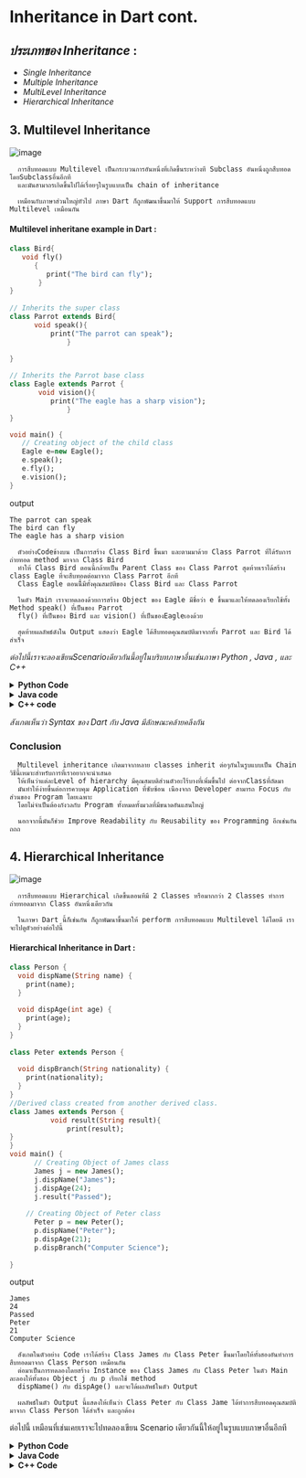 # Inheritance in Dart cont.

##  *ประเภทของ Inheritance* : 
- _Single Inheritance_
- _Multiple Inheritance_ 
- _MultiLevel Inheritance_
- _Hierarchical Inheritance_


## 3.  Multilevel Inheritance  

   ![image](https://github.com/soonklang/dart-tutorial/assets/141731788/840d3601-c5f0-4fe1-9f3b-00866a95c2ef)

      การสืบทอดแบบ Multilevel เป็นกระบวนการอันหนึ่งที่เกิดขึ้นระหว่างที Subclass อันหนึ่งถูกสืบทอดโดยSubclassอื่นอีกที 
      และมันสามาถรเกิดขึ้นไปได้เรื่อยๆในรูบแบบเป็น chain of inheritance
      
      เหมือนกับภาษาส่วนใหญ่ทัวไป ภาษา Dart ก็ถูกพัฒนาขึ้นมาให้ Support การสืบทอดแบบ Multilevel เหมือนกัน

   #### Multilevel inheritane example in Dart :

   ```dart
class Bird{    
      void fly()  
         {  
            print("The bird can fly");  
          }  
   }
    
// Inherits the super class  
class Parrot extends Bird{    
         void speak(){  
             print("The parrot can speak");  
                 }  
             
}  
   
// Inherits the Parrot base class  
class Eagle extends Parrot {  
          void vision(){  
             print("The eagle has a sharp vision");  
                 }  
}

void main() {  
      // Creating object of the child class  
      Eagle e=new Eagle();    
      e.speak();    
      e.fly();    
      e.vision();  
} 
```
output
```
The parrot can speak
The bird can fly
The eagle has a sharp vision
```
      ตัวอย่างCodeข้างบน เป็นการสร้าง Class Bird ขึ้นมา และตามมาด้วย Class Parrot ที่ได้รับการถ่ายทอด method มาจาก Class Bird 
      ทำให้ Class Bird ตอนนี้กล้ายเป็น Parent Class ของ Class Parrot สุดท้ายเราได้สร้าง class Eagle ที่จะสืบทอดต่อมาจาก Class Parrot อีกที 
      Class Eagle ตอนนีี้มีทั้งคุณสมบัติของ Class Bird และ Class Parrot
      
      ในตัว Main เราจะทดลองด้วยการสร้าง Object ของ Eagle มีชื่อว่า e ขึ้นมาและให้ทดลองเรียกใช้ทั้ง Method speak() ที่เป็นของ Parrot  
      fly() ที่เป็นของ Bird และ vision() ที่เป็นของEagleเองด้วย

      สุดท้ายผลลัพธ์ดังใน Output แสดงว่า Eagle ได้สืบทอดคุณสมบัติมาจากทั้ง Parrot และ Bird ได้สำเร็จ  

        

  
*ต่อไปนี้เราจะลองเขียนScenarioเดียวกันนี้อยู่ในบริบทภาษาอื่นเช่นภาษา Python , Java , และ C++* 

<details> 
   <summary><strong>Python Code</strong></summary>

   ```python
   class Bird:
      def fly(self) :
         print("The bird can fly")
   
   
   #inherit from SuperClass Bird
   class Parrot(Bird):
      def speak(self) :
         print("The parrot can speak")
   
   
   #inherit from Parrot intermediate class
   class Eagle(Parrot) :
      def vision(self):
         print("The eagle has a sharp vision")
   
   e = Eagle()
   e.fly()
   e.speak()
   e.vision()
   ```
   output
   ```
   The bird can fly
   The parrot can speak
   The eagle has a sharp vision
   ```
</details>

<details> 
   <summary><strong>Java code</strong></summary>
   
   ```java
      class Bird {
          void fly(){
              System.out.println("The bird can fly");
          }
      }
      class Parrot extends Bird {
          void speak(){
              System.out.println("The parrot can speak");
          }
      }
      class Eagle extends Parrot {
          void vision(){
              System.out.println("The Eagle has a sharp vision");
          }
      }


      public class Main {
          public static void main(String[] args) {
              Eagle e = new Eagle();
              e.vision();
              e.fly();
              e.speak();
          }
      }
   ```
   output
   ```
   The Eagle has a sharp vision
   The bird can fly
   The parrot can speak
   ```
</details>

<details>
   <summary><strong>C++ code</strong></summary>

   ```c++
      #include <iostream>
      
      class Bird {
      public:
          void fly() {
              std::cout << "The bird can fly" << std::endl;
          }
      };
      
      class Parrot : public Bird {
      public:
          void speak() {
              std::cout << "The parrot can speak" << std::endl;
          }
      };
      
      class Eagle : public Parrot {
      public:
          void vision() {
              std::cout << "The Eagle has a sharp vision" << std::endl;
          }
      };
      
      int main() {
          Eagle e;
          e.vision();
          e.fly();
          e.speak();
          return 0;
      }
   ```
   output
   ```
   The Eagle has a sharp vision
   The bird can fly
   The parrot can speak
   ```
</details>
      
   _สังเกตเห็นว่า Syntax ของ Dart กับ Java มีลักษณะคล้ายคลึงกัน_   

### Conclusion
   
      Multilevel inheritance เกิดมาจากหลาย classes inherit ต่อๆกันในรูบแบบเป็น Chain วิธีนี้เหมาะสำหรับการที่เราอยากจะนำเสนอ
      ให้เห็นว่าแต่ละLevel of hierarchy มีคุณสมบติส่วนตัวอะไร้บางที่เพิ่มขึ้นไป ต่อจากClassที่ถัดมา 
      มันทำให้ง่ายขึ้นต่อการควบคุม Application ที่ซับซ้อน เนืองจาก Developer สามารถ Focus กับส่วนของ Program โดยเฉพาะ
      โดยไม่จำเป็นต้องกังวลกับ Program ทั้งหมดทั้งมวลที่มีขนาดอันแสนใหญ่

      นอกจากนี้มันก็ช่วย Improve Readability กับ Reusability ของ Programming อีกเช่นกัน ถถถ

## 4.  Hierarchical Inheritance
![image](https://github.com/soonklang/dart-tutorial/assets/141731788/c85e6699-feb7-4be4-96e8-3d4de6edb8ed)

      การสืบทอดแบบ Hierarchical เกิดขึ้นตอนทีมี 2 Classes หรือมากกว่า 2 Classes ทำการถ่ายทอดมาจาก Class อันหนึ่งเดียวกัน

      ในภาษา Dart นี้ก็เช่นกัน ก็ถูกพัฒนาขึ้นมาให้ perform การสืบทอดแบบ Multilevel ได้โดยดี เราจะไปดูตัวอย่างต่อไปนี้
#### Hierarchical Inheritance in Dart :
      
```dart
class Person {  
  void dispName(String name) {  
    print(name);  
  }  
  
  void dispAge(int age) {  
    print(age);  
  }  
}  
  
class Peter extends Person {  
   
  void dispBranch(String nationality) {  
    print(nationality);  
  }  
}  
//Derived class created from another derived class.  
class James extends Person {  
          void result(String result){  
              print(result);  
}  
}  
void main() {  
      // Creating Object of James class  
      James j = new James();  
      j.dispName("James");  
      j.dispAge(24);  
      j.result("Passed");  
  
    // Creating Object of Peter class  
      Peter p = new Peter();  
      p.dispName("Peter");  
      p.dispAge(21);  
      p.dispBranch("Computer Science");  
  
}
```
output
```
James
24
Passed
Peter
21
Computer Science
```
      สังเกตในตัวอย่าง Code เราได้สร้าง Class James กับ Class Peter ขึ้นมาโดยให้ทั้งสองอันทำการสืบทอดมาจาก Class Person เหมือนกัน
      ต่อมาเป็นการทดลองโดยสร้าง Instance ของ Class James กับ Class Peter ในตัว Main ละลองให้ทั้งสอง Object j กับ p เรียกใช้ method 
      dispName() กับ dispAge() และจะได้ผลลัพธ์ในตัว Output
      
      ผลลัพธ์ในตัว Output นี้แสดงให้เห็นว่า Class Peter กับ Class Jame ได้ทำการสืบทอดคุณสมบัติมาจาก Class Person ได้สำเร็จ และถูกต้อง

ต่อไปนี้ เหมือนที่เช่นเคยเราจะไปทดลองเขียน Scenario เดียวกันนี้ให้อยู่ในรูบแบบภาษาอื่นอีกที

<details> 
   <summary><strong>Python Code</strong></summary>

   ```python
   class Person:
    def dispName(self, name):
        print(name)

    def dispAge(self, age):
        print(age)

    # inherit from parent class Person


class James(Person):
    def dispBranch(self, nationality):
        print(nationality)

    # inherit from parent class Person


class Peter(Person):
    def result(self, result):
        print(result)

    # Creating Object of James class


j = James()
j.dispName(name="James")
j.dispAge(age=24)
j.dispBranch(nationality="Computer Science")

# Creating Object of Peter class
p = Peter()
p.dispName(name="Peter")
p.dispAge(age=21)
p.result(result="Passed")
   ```
</details>
<details> 
   <summary><strong>Java Code</strong></summary>

   ```java
   class Person {
    void dispName(String name) {
        System.out.println(name);
    }

    void dispAge(int age) {
        System.out.println(age);
    }
}

class Peter extends Person {
    void dispBranch(String branch) {
        System.out.println(branch);
    }
}

class James extends Person {
    void result(String result) {
        System.out.println(result);
    }
}

public class Main {
    public static void main(String[] args) {
        // Creating an object of James class
        James j = new James();
        j.dispName("James");
        j.dispAge(24);
        j.result("Passed");

        // Creating an object of Peter class
        Peter p = new Peter();
        p.dispName("Peter");
        p.dispAge(21);
        p.dispBranch("Computer Science");
    }
}
```
</details>
<details> 
   <summary><strong>C++ Code</strong></summary>

   ```c++
   #include <iostream>
using namespace std;

class Person {
public:
    void dispName(string name) {
        cout << name << endl;
    }

    void dispAge(int age) {
        cout << age << endl;
    }
};

class Peter : public Person {
public:
    void dispBranch(string branch) {
        cout << branch << endl;
    }
};

class James : public Person {
public:
    void result(string result) {
        cout << result << endl;
    }
};

int main() {
    // Creating an object of James class
    James j;
    j.dispName("James");
    j.dispAge(24);
    j.result("Passed");

    // Creating an object of Peter class
    Peter p;
    p.dispName("Peter");
    p.dispAge(21);
    p.dispBranch("Computer Science");

    return 0;
}
```
</details>







